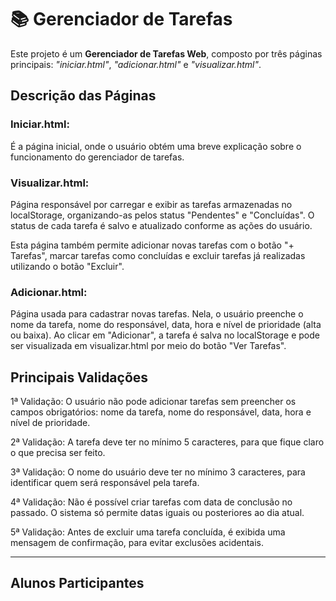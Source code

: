 # 📚 Gerenciador de Tarefas

Este projeto é um **Gerenciador de Tarefas Web**, composto por três páginas principais: _"iniciar.html"_, _"adicionar.html"_ e _"visualizar.html"_.

## Descrição das Páginas

### Iniciar.html:
É a página inicial, onde o usuário obtém uma breve explicação sobre o funcionamento do gerenciador de tarefas.

### Visualizar.html:
Página responsável por carregar e exibir as tarefas armazenadas no localStorage, organizando-as pelos status "Pendentes" e "Concluídas". O status de cada tarefa é salvo e atualizado conforme as ações do usuário.

Esta página também permite adicionar novas tarefas com o botão "+ Tarefas", marcar tarefas como concluídas e excluir tarefas já realizadas utilizando o botão "Excluir".

### Adicionar.html:
Página usada para cadastrar novas tarefas. Nela, o usuário preenche o nome da tarefa, nome do responsável, data, hora e nível de prioridade (alta ou baixa). Ao clicar em "Adicionar", a tarefa é salva no localStorage e pode ser visualizada em visualizar.html por meio do botão "Ver Tarefas".

## Principais Validações

1ª Validação:
O usuário não pode adicionar tarefas sem preencher os campos obrigatórios: nome da tarefa, nome do responsável, data, hora e nível de prioridade.

2ª Validação:
A tarefa deve ter no mínimo 5 caracteres, para que fique claro o que precisa ser feito.

3ª Validação:
O nome do usuário deve ter no mínimo 3 caracteres, para identificar quem será responsável pela tarefa.

4ª Validação:
Não é possível criar tarefas com data de conclusão no passado. O sistema só permite datas iguais ou posteriores ao dia atual.

5ª Validação:
Antes de excluir uma tarefa concluída, é exibida uma mensagem de confirmação, para evitar exclusões acidentais.

---
## Alunos Participantes

